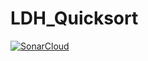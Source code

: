 # LDH_Quicksort

[![SonarCloud](https://sonarcloud.io/images/project_badges/sonarcloud-white.svg)](https://sonarcloud.io/summary/new_code?id=alu0101265421_LDH_Quicksort)
